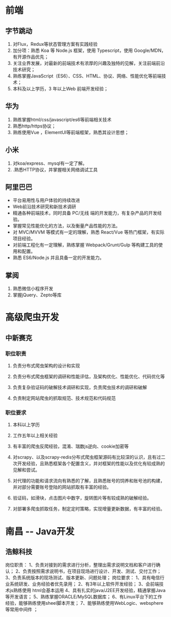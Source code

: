 # 前端

## 字节跳动

1. 对Flux，Redux等状态管理方案有实践经验
2. 加分项：熟悉 Koa 等 Node.js 框架，使用 Typescript，使用 Google/MDN，有开源作品优先；
3. 关注业界发展，对最新的前端技术有浓厚的兴趣及独特的见解，关注前端前沿技术研究；
4. 熟练掌握JavaScript（ES6）、CSS、HTML、协议、网络、性能优化等前端技术；
5. 本科及以上学历，3 年以上Web 前端开发经验；

## 华为

1. 熟练掌握html/css/javascript/es6等前端相关技术
2. 熟悉http/https协议；
3. 熟练使用Vue ，ElementUI等前端框架，熟悉其设计思想；

## 小米

1. 对koa/express、mysql有一定了解。
2. .熟悉HTTP协议，并掌握相关网络调试工具

## 阿里巴巴

- 平台易用性与用户体验的持续改进
-  Web前沿技术研究和新技术调研
-  精通各种前端技术，同时具备 PC/无线 端的开发能力，有复杂产品的开发经验。
- 掌握常见性能优化的方法，以及衡量产品性能的方法。
- 对 MVC/MVVM 等模式有一定的理解，熟悉 React/Vue 等热门框架，有实际项目经验。
- 对前端工程化有一定理解，熟练掌握 Webpack/Grunt/Gulp 等构建工具的使用和配置。
- 熟悉 ES6/Node.js 并且具备一定的开发能力。

## 掌阅

1. 熟悉微信小程序开发
2. 掌握jQuery、Zepto等库



# 高级爬虫开发

## 中新赛克

### 职位职责

1. 负责分布式爬虫架构的设计和实现

2. 负责分布式爬虫框架的调研和性能评估，及架构优化、性能优化、代码优化等

3. 负责复杂验证码的破解技术调研和实现，负责爬虫技术的调研和破解

4. 负责制定网站爬虫的抓取规范、技术规范和代码规范



### 职位要求

1. 本科以上学历

2. 工作五年以上相关经验

3. 有丰富的爬虫反爬经验，混淆、瑞数js逆向、cookie加密等

4. 对scrapy、以及scrapy-redis分布式爬虫框架源码有比较深的认识，且有过二次开发经验，且熟悉框架各个配置含义，并对框架的性能以及优化有较成熟的见解和尝试。

5. 对代理的功能和请求流向有熟悉的了解，且熟悉账号的饲养和账号池的构建，并对部分需要账号登陆的网站抓取有丰富的经验。

6. 验证码，如滑块，点击图片中数字，旋转图片等有较成熟的破解经验。

7. 对部署多爬虫抓取任务，制定定时策略，实现增量更新数据，有丰富的经验。

# 南昌 -- Java开发

## 浩鲸科技

岗位职责：
1、负责对接到的需求进行分析，整理出需求说明文档和客户进行确认；
2、负责按照需求说明书，在项目现场进行设计、开发、测试、交付工作；
3、负责系统版本的现场测试、版本更新、问题处理；
岗位要求：
1、具有电信行业系统研发、业务经验者优先录用；
2、有3年以上软件开发经验；
3、会前端技术js熟练使用 html会基本运用
4、具有扎实的java/J2EE开发经验，精通掌握Java等开发语言；
5、熟练掌握ORACLE/MySQL数据库；
6、有Linux平台下的工作经验，能够熟练使用sheel脚本开发；
7、能够熟练使用WebLogic、websphere等常用中间件 ；

